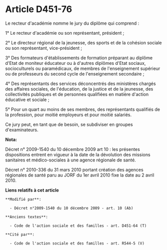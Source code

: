 # Article D451-76

Le recteur d'académie nomme le jury du diplôme qui comprend : 

1° Le recteur d'académie ou son représentant, président ; 

2° Le      directeur régional de la jeunesse, des sports et de la cohésion sociale  ou son représentant, vice-président ; 

3° Des formateurs d'établissements de formation préparant au diplôme d'Etat de moniteur éducateur ou à d'autres diplômes
d'Etat sociaux, socioculturels ou paramédicaux, de membres de l'enseignement supérieur ou de professeurs du second cycle de
l'enseignement secondaire ; 

4° Des représentants des services déconcentrés des ministères chargés des affaires sociales, de l'éducation, de la justice et
de la jeunesse, des collectivités publiques et de personnes qualifiées en matière d'action éducative et sociale ; 

5° Pour un quart au moins de ses membres, des représentants qualifiés de la profession, pour moitié employeurs et pour moitié
salariés. 

Ce jury peut, en tant que de besoin, se subdiviser en groupes d'examinateurs.

**Nota:**

Décret n° 2009-1540 du 10 décembre 2009 art 10 : les présentes dispositions entrent en vigueur à la date de la dévolution des
missions sanitaires et médico-sociales à une agence régionale de santé.

Décret n° 2010-336 du 31 mars 2010 portant création des agences régionales de santé paru au JORF du 1er avril 2010 fixe la
date au 2   avril 2010.

**Liens relatifs à cet article**

	**Modifié par**:

	  - Décret n°2009-1540 du 10 décembre 2009 - art. 10 (Ab)

	**Anciens textes**:

	  - Code de l'action sociale et des familles - art. D451-64 (T)

	**Cité par**:

	  - Code de l'action sociale et des familles - art. R544-5 (V)
